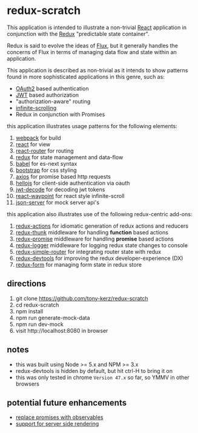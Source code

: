 # redux-scratch

This application is intended to illustrate a non-trivial [React](https://facebook.github.io/react/)
application in conjunction with the [Redux](http://redux.js.org/) "predictable state container".

Redux is said to evolve the ideas of [Flux](http://facebook.github.io/flux/), but it generally
handles the concerns of Flux in terms of managing data flow and state within an application.

This application is described as non-trivial as it intends to show patterns found in more sophisticated applications in this genre, such as:

* [OAuth2](http://oauth.net/2/) based authentication
* [JWT](http://jwt.io/) based authorization
* "authorization-aware" routing
* [infinite-scrolling](https://xkcd.com/1309/)
* Redux in conjunction with Promises

this application illustrates usage patterns for the following elements:

1. [webpack](http://webpack.github.io/) for build
1. [react](https://facebook.github.io/react/) for view
1. [react-router](https://github.com/rackt/react-router) for routing
1. [redux](http://redux.js.org/) for state management and data-flow
1. [babel](http://babeljs.io/) for es-next syntax
1. [bootstrap](http://getbootstrap.com/) for css styling
1. [axios](https://github.com/mzabriskie/axios) for promise based http requests
1. [hellojs](http://adodson.com/hello.js/) for client-side authentication via oauth
1. [jwt-decode](https://github.com/auth0/jwt-decode) for decoding jwt tokens
1. [react-waypoint](https://github.com/brigade/react-waypoint) for react style infinite-scroll
1. [json-server](https://github.com/typicode/json-server) for mock server api's

this application also illustrates use of the following redux-centric add-ons:

1. [redux-actions](https://github.com/acdlite/redux-actions) for idiomatic generation of redux actions and reducers
1. [redux-thunk](https://github.com/gaearon/redux-thunk) middleware for handling __function__ based actions
1. [redux-promise](https://github.com/acdlite/redux-promise) middleware for handling __promise__ based actions
1. [redux-logger](https://github.com/fcomb/redux-logger) middleware for logging redux state changes to console
1. [redux-simple-router](https://github.com/rackt/redux-simple-router) for integrating router state with redux
1. [redux-devtools](https://github.com/gaearon/redux-devtools) for improving the redux developer-experience (DX)
1. [redux-form](http://erikras.github.io/redux-form) for managing form state in redux store

## directions

1. git clone https://github.com/tony-kerz/redux-scratch
1. cd redux-scratch
1. npm install
1. npm run generate-mock-data
1. npm run dev-mock
1. visit http://localhost:8080 in browser

## notes
* this was built using Node >= 5.x and NPM >= 3.x
* redux-devtools is hidden by default, but hit ctrl-H to bring it on
* this was only tested in chrome `Version 47.x` so far, so YMMV in other browsers

## potential future enhancements
* [replace promises with observables](https://www.youtube.com/watch?v=DaCc8lckuw8)
* [support for server side rendering](https://www.terlici.com/2015/03/18/fast-react-loading-server-rendering.html)
